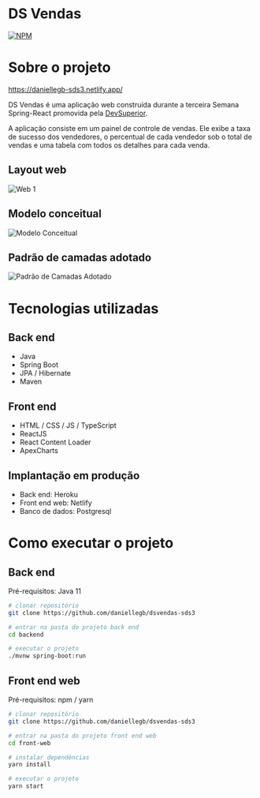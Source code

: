 # DS Vendas
[![NPM](https://img.shields.io/npm/l/react)](https://github.com/daniellegb/ws-sds3/blob/main/LICENSE)

# Sobre o projeto

https://daniellegb-sds3.netlify.app/

DS Vendas é uma aplicação web construída durante a terceira Semana Spring-React promovida pela [DevSuperior](https://devsuperior.com "Site da DevSuperior").

A aplicação consiste em um painel de controle de vendas. Ele exibe a taxa de sucesso dos vendedores, o percentual de cada vendedor sob o total de vendas e uma tabela com todos os detalhes para cada venda.

## Layout web
![Web 1](https://github.com/daniellegb/ws-sds3/blob/main/assets/tela.png)

## Modelo conceitual
![Modelo Conceitual](https://github.com/daniellegb/ws-sds3/blob/main/assets/sds3-mc.png)

## Padrão de camadas adotado
![Padrão de Camadas Adotado](https://github.com/daniellegb/ws-sds3/blob/main/assets/padrao-camadas.png)

# Tecnologias utilizadas
## Back end
- Java
- Spring Boot
- JPA / Hibernate
- Maven
## Front end
- HTML / CSS / JS / TypeScript
- ReactJS
- React Content Loader
- ApexCharts
## Implantação em produção
- Back end: Heroku
- Front end web: Netlify
- Banco de dados: Postgresql

# Como executar o projeto

## Back end
Pré-requisitos: Java 11

```bash
# clonar repositório
git clone https://github.com/daniellegb/dsvendas-sds3

# entrar na pasta do projeto back end
cd backend

# executar o projeto
./mvnw spring-boot:run
```

## Front end web
Pré-requisitos: npm / yarn

```bash
# clonar repositório
git clone https://github.com/daniellegb/dsvendas-sds3

# entrar na pasta do projeto front end web
cd front-web

# instalar dependências
yarn install

# executar o projeto
yarn start
```
